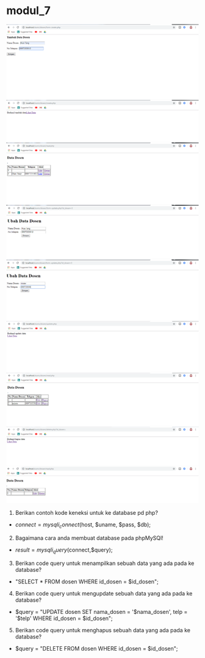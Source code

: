 # modul_7
![alt text](https://github.com/KadekJ/modul_7/blob/master/form%20create.png)
![alt text](https://github.com/KadekJ/modul_7/blob/master/hasil%20form%20create.png)
![alt text](https://github.com/KadekJ/modul_7/blob/master/hasil%20form%20create%20fix.png)
![alt text](https://github.com/KadekJ/modul_7/blob/master/edit.png)
![alt text](https://github.com/KadekJ/modul_7/blob/master/edit2.png)
![alt text](https://github.com/KadekJ/modul_7/blob/master/edit3.png)
![alt text](https://github.com/KadekJ/modul_7/blob/master/edit4.png)
![alt text](https://github.com/KadekJ/modul_7/blob/master/delete.png)
![alt text](https://github.com/KadekJ/modul_7/blob/master/delete2.png)

1. Berikan contoh kode keneksi untuk ke database pd php?
- $connect = mysqli_connect($host, $uname, $pass, $db);
2. Bagaimana cara anda membuat database pada phpMySQl!
- $result = mysqli_query($connect,$query);
3. Berikan code query untuk menampilkan sebuah data yang ada pada ke database?
- "SELECT * FROM dosen WHERE id_dosen = $id_dosen";
4. Berikan code query untuk mengupdate sebuah data yang ada pada ke database?
- $query = "UPDATE dosen SET nama_dosen = '$nama_dosen', telp = '$telp' WHERE id_dosen = $id_dosen";
5. Berikan code query untuk menghapus sebuah data yang ada pada ke database?
- $query = "DELETE FROM dosen WHERE id_dosen = $id_dosen";
